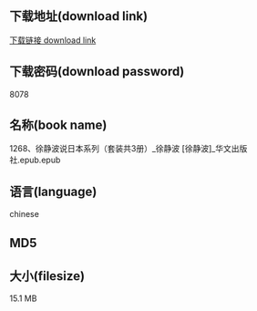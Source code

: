 ## 下载地址(download link)
[下载链接 download link](https://tutu365.netlify.app/?s=1268%E3%80%81%E5%BE%90%E9%9D%99%E6%B3%A2%E8%AF%B4%E6%97%A5%E6%9C%AC%E7%B3%BB%E5%88%97%EF%BC%88%E5%A5%97%E8%A3%85%E5%85%B13%E5%86%8C%EF%BC%89_%E5%BE%90%E9%9D%99%E6%B3%A2+%5B%E5%BE%90%E9%9D%99%E6%B3%A2%5D_%E5%8D%8E%E6%96%87%E5%87%BA%E7%89%88%E7%A4%BE.epub)

## 下载密码(download password)
8078

## 名称(book name)
1268、徐静波说日本系列（套装共3册）_徐静波 [徐静波]_华文出版社.epub.epub

## 语言(language)
chinese

## MD5


## 大小(filesize)
15.1 MB
